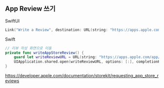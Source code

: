 App Review 쓰기
---
SwiftUI
```swift
Link("Write a Review", destination: URL(string: "https://apps.apple.com/app/id6458879880?action=write-review")!)
```

Swift
```swift
// 리뷰 작성 화면으로 이동
private func writeAppStoreReview() {
    guard let writeReviewURL = URL(string: "https://apps.apple.com/app/id6458879880?action=write-review") else { fatalError("Expected a valid URL") }
    UIApplication.shared.open(writeReviewURL, options: [:], completionHandler: nil)
}
```

https://developer.apple.com/documentation/storekit/requesting_app_store_reviews